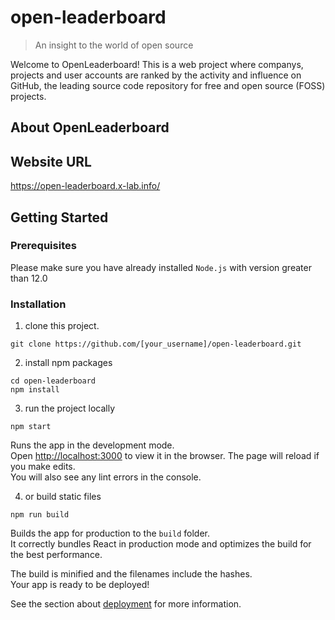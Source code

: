 # open-leaderboard

> An insight to the world of open source

Welcome to OpenLeaderboard! This is a web project where companys, projects and user accounts are ranked by the activity and influence on GitHub, the leading source code repository for free and open source (FOSS) projects.

## About OpenLeaderboard

## Website URL
https://open-leaderboard.x-lab.info/

## Getting Started
### Prerequisites

Please make sure you have already installed `Node.js` with version greater than 12.0

### Installation
1. clone this project.
```
git clone https://github.com/[your_username]/open-leaderboard.git
```

2. install npm packages
```
cd open-leaderboard
npm install
```

3. run the project locally
```
npm start
```
Runs the app in the development mode.\
Open [http://localhost:3000](http://localhost:3000) to view it in the browser.
The page will reload if you make edits.\
You will also see any lint errors in the console.

4. or build static files
```
npm run build
```
Builds the app for production to the `build` folder.\
It correctly bundles React in production mode and optimizes the build for the best performance.

The build is minified and the filenames include the hashes.\
Your app is ready to be deployed!

See the section about [deployment](https://facebook.github.io/create-react-app/docs/deployment) for more information.